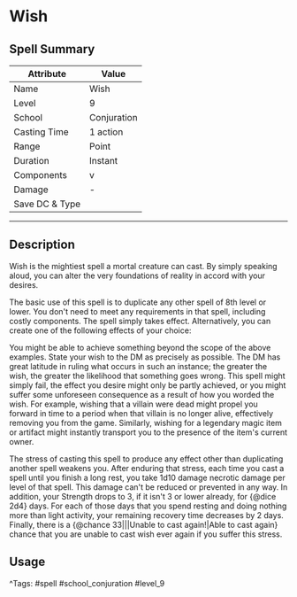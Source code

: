 # Wish

## Spell Summary

| Attribute        | Value                  |
|------------------|------------------------|
| Name             | Wish                 |
| Level            | 9                |
| School           | Conjuration          |
| Casting Time     | 1 action              |
| Range            | Point            |
| Duration         | Instant             |
| Components       | v             |
| Damage           | -               |
| Save DC & Type   |              |

---

## Description

Wish is the mightiest spell a mortal creature can cast. By simply speaking aloud, you can alter the very foundations of reality in accord with your desires.

The basic use of this spell is to duplicate any other spell of 8th level or lower. You don't need to meet any requirements in that spell, including costly components. The spell simply takes effect. Alternatively, you can create one of the following effects of your choice:

You might be able to achieve something beyond the scope of the above examples. State your wish to the DM as precisely as possible. The DM has great latitude in ruling what occurs in such an instance; the greater the wish, the greater the likelihood that something goes wrong. This spell might simply fail, the effect you desire might only be partly achieved, or you might suffer some unforeseen consequence as a result of how you worded the wish. For example, wishing that a villain were dead might propel you forward in time to a period when that villain is no longer alive, effectively removing you from the game. Similarly, wishing for a legendary magic item or artifact might instantly transport you to the presence of the item's current owner.

The stress of casting this spell to produce any effect other than duplicating another spell weakens you. After enduring that stress, each time you cast a spell until you finish a long rest, you take 1d10 damage necrotic damage per level of that spell. This damage can't be reduced or prevented in any way. In addition, your Strength drops to 3, if it isn't 3 or lower already, for {@dice 2d4} days. For each of those days that you spend resting and doing nothing more than light activity, your remaining recovery time decreases by 2 days. Finally, there is a {@chance 33|||Unable to cast again!|Able to cast again} chance that you are unable to cast wish ever again if you suffer this stress.

## Usage


^Tags: #spell #school_conjuration #level_9